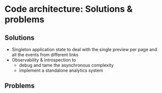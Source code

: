 # Code architecture: Solutions & problems

## Solutions
* Singleton application state to deal with the single preview per page and all
  the events from different links
* Observability & introspection to
  * debug and tame the asynchronous complexity
  * implement a standalone analytics system

## Problems

